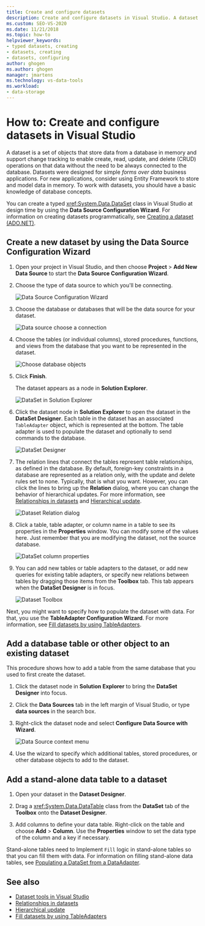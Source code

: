 ```yaml
---
title: Create and configure datasets
description: Create and configure datasets in Visual Studio. A dataset is a set of objects that store data from a DB in memory and supports CRUD operations on that data.
ms.custom: SEO-VS-2020
ms.date: 11/21/2018
ms.topic: how-to
helpviewer_keywords:
- typed datasets, creating
- datasets, creating
- datasets, configuring
author: ghogen
ms.author: ghogen
manager: jmartens
ms.technology: vs-data-tools
ms.workload:
- data-storage
---
```

# How to: Create and configure datasets in Visual Studio

A dataset is a set of objects that store data from a database in memory and support change tracking to enable create, read, update, and delete (CRUD) operations on that data without the need to be always connected to the database. Datasets were designed for simple *forms over data* business applications. For new applications, consider using Entity Framework to store and model data in memory. To work with datasets, you should have a basic knowledge of database concepts.

You can create a typed <xref:System.Data.DataSet> class in Visual Studio at design time by using the **Data Source Configuration Wizard**. For information on creating datasets programmatically, see [Creating a dataset (ADO.NET)](/dotnet/framework/data/adonet/dataset-datatable-dataview/creating-a-dataset).

## Create a new dataset by using the Data Source Configuration Wizard

1. Open your project in Visual Studio, and then choose **Project** > **Add New Data Source** to start the **Data Source Configuration Wizard**.

2. Choose the type of data source to which you'll be connecting.

     ![Data Source Configuration Wizard](../data-tools/media/data-source-configuration-wizard.png)

3. Choose the database or databases that will be the data source for your dataset.

     ![Data source choose a connection](../data-tools/media/data-source-choose-a-connection.png)

4. Choose the tables (or individual columns), stored procedures, functions, and views from the database that you want to be represented in the dataset.

     ![Choose database objects](../data-tools/media/raddata-chose-objects.png)

5. Click **Finish**.

   The dataset appears as a node in **Solution Explorer**.

   ![DataSet in Solution Explorer](../data-tools/media/dataset-in-solution-explorer.png)

6. Click the dataset node in **Solution Explorer** to open the dataset in the **DataSet Designer**. Each table in the dataset has an associated `TableAdapter` object, which is represented at the bottom. The table adapter is used to populate the dataset and optionally to send commands to the database.

   ![DataSet Designer](../data-tools/media/dataset-designer.png)

7. The relation lines that connect the tables represent table relationships, as defined in the database. By default, foreign-key constraints in a database are represented as a relation only, with the update and delete rules set to none. Typically, that is what you want. However, you can click the lines to bring up the **Relation** dialog, where you can change the behavior of hierarchical updates. For more information, see [Relationships in datasets](../data-tools/relationships-in-datasets.md) and [Hierarchical update](../data-tools/hierarchical-update.md).

     ![Dataset Relation dialog](../data-tools/media/raddata-relation-dialog.png)

8. Click a table, table adapter, or column name in a table to see its properties in the **Properties** window. You can modify some of the values here. Just remember that you are modifying the dataset, not the source database.

     ![DataSet column properties](../data-tools/media/dataset-column-properties.png)

9. You can add new tables or table adapters to the dataset, or add new queries for existing table adapters, or specify new relations between tables by dragging those items from the **Toolbox** tab. This tab appears when the **DataSet Designer** is in focus.

     ![Dataset Toolbox](../data-tools/media/raddata-dataset-toolbox.png)

Next, you might want to specify how to populate the dataset with data. For that, you use the **TableAdapter Configuration Wizard**. For more information, see [Fill datasets by using TableAdapters](../data-tools/fill-datasets-by-using-tableadapters.md).

## Add a database table or other object to an existing dataset

This procedure shows how to add a table from the same database that you used to first create the dataset.

1. Click the dataset node in **Solution Explorer** to bring the **DataSet Designer** into focus.

2. Click the **Data Sources** tab in the left margin of Visual Studio, or type **data sources** in the search box.

3. Right-click the dataset node and select **Configure Data Source with Wizard**.

     ![Data Source context menu](../data-tools/media/data-source-context-menu.png)

4. Use the wizard to specify which additional tables, stored procedures, or other database objects to add to the dataset.

## Add a stand-alone data table to a dataset

1. Open your dataset in the **Dataset Designer**.

2. Drag a <xref:System.Data.DataTable> class from the **DataSet** tab of the **Toolbox** onto the **Dataset Designer**.

3. Add columns to define your data table. Right-click on the table and choose **Add** > **Column**. Use the **Properties** window to set the data type of the column and a key if necessary.

Stand-alone tables need to Implement `Fill` logic in stand-alone tables so that you can fill them with data. For information on filling stand-alone data tables, see [Populating a DataSet from a DataAdapter](/dotnet/framework/data/adonet/populating-a-dataset-from-a-dataadapter).

## See also

- [Dataset tools in Visual Studio](../data-tools/dataset-tools-in-visual-studio.md)
- [Relationships in datasets](../data-tools/relationships-in-datasets.md)
- [Hierarchical update](../data-tools/hierarchical-update.md)
- [Fill datasets by using TableAdapters](../data-tools/fill-datasets-by-using-tableadapters.md)

